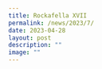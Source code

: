 ```yaml
---
title: Rockafella XVII
permalink: /news/2023/7/
date: 2023-04-28
layout: post
description: ""
image: ""
---
```

